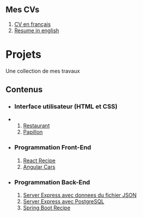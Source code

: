 ## Mes CVs
1. [CV en français](https://github.com/jewathe/CV/blob/main/CV_Jean_Waston_Therane.pdf)
2. [Resume in english](https://github.com/jewathe/CV/blob/main/RESUME_Jean_Waston_Therane.pdf)
# Projets
Une collection de mes travaux

## Contenus
* ### Interface utilisateur (HTML et CSS)
* 1. [Restaurant](https://github.com/jewathe/restaurant)
  2. [Papillon](https://github.com/jewathe/papillon)
* ### Programmation Front-End
  1. [React Recipe](https://github.com/jewathe/react-recipe)
  2. [Angular Cars](https://github.com/jewathe/angular-cars)
* ### Programmation Back-End
  1. [Server Express avec donnees du fichier JSON](https://github.com/jewathe/server-express)
  2. [Server Express avec PostgreSQL](https://github.com/jewathe/server-express-postgres)
  3. [Spring Boot Recipe](https://github.com/jewathe/spring-boot-recipe)
 

